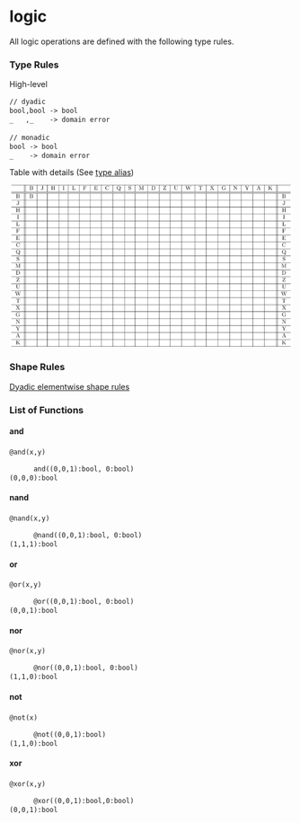 # logic

All logic operations are defined with the following type rules.

### Type Rules

High-level

```no-highlight
// dyadic
bool,bool -> bool
_   ,_    -> domain error

// monadic
bool -> bool
_    -> domain error
```

Table with details (See [type alias](../../../horseir/#types))

![logic](../types/logic.png)

### Shape Rules

[Dyadic elementwise shape rules](../../../horseir/#dyadic-elementwise)


### List of Functions

#### and

`@and(x,y)`

```no-highlight
      and((0,0,1):bool, 0:bool)
(0,0,0):bool
```

#### nand

`@nand(x,y)`

```no-highlight
      @nand((0,0,1):bool, 0:bool)
(1,1,1):bool
```

#### or

`@or(x,y)`

```no-highlight
      @or((0,0,1):bool, 0:bool)
(0,0,1):bool
```

#### nor

`@nor(x,y)`

```no-highlight
      @nor((0,0,1):bool, 0:bool)
(1,1,0):bool
```

#### not

`@not(x)`

```no-highlight
      @not((0,0,1):bool)
(1,1,0):bool
```

#### xor

`@xor(x,y)`

```no-highlight
      @xor((0,0,1):bool,0:bool)
(0,0,1):bool
```

